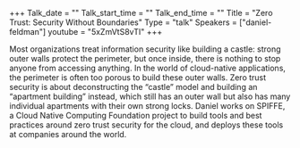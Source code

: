+++
Talk_date = ""
Talk_start_time = ""
Talk_end_time = ""
Title = "Zero Trust: Security Without Boundaries"
Type = "talk"
Speakers = ["daniel-feldman"]
youtube = "5xZmVtS8vTI"
+++

Most organizations treat information security like building a castle: strong outer walls protect the perimeter, but once inside, there is nothing to stop anyone from accessing anything. In the world of cloud-native applications, the perimeter is often too porous to build these outer walls. Zero trust security is about deconstructing the “castle” model and building an “apartment building” instead, which still has an outer wall but also has many individual apartments with their own strong locks. Daniel works on SPIFFE, a Cloud Native Computing Foundation project to build tools and best practices around zero trust security for the cloud, and deploys these tools at companies around the world.
